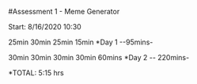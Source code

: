 #Assessment 1 - Meme Generator 

Start: 8/16/2020 10:30

25min
30min
25min
15min
*Day 1 --95mins-

30min
30min
30min
30min
60mins
*Day 2 -- 220mins-

*TOTAL: 5:15 hrs